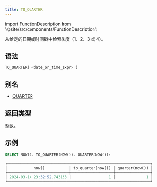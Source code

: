 ```yaml
---
title: TO_QUARTER
---
```


import FunctionDescription from '@site/src/components/FunctionDescription';

<FunctionDescription description="引入或更新版本：v1.2.153"/>

从给定的日期或时间戳中检索季度（1、2、3 或 4）。

## 语法

```sql
TO_QUARTER( <date_or_time_expr> )
```

## 别名

- [QUARTER](quarter.md)

## 返回类型

整数。

## 示例

```sql
SELECT NOW(), TO_QUARTER(NOW()), QUARTER(NOW());

┌─────────────────────────────────────────────────────────────────┐
│            now()           │ to_quarter(now()) │ quarter(now()) │
├────────────────────────────┼───────────────────┼────────────────┤
│ 2024-03-14 23:32:52.743133 │                 1 │              1 │
└─────────────────────────────────────────────────────────────────┘
```